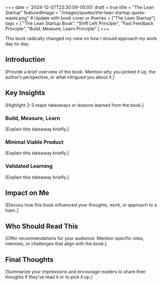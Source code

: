 +++
date = '2024-12-07T23:30:09-05:00'
draft = true
title = "The Lean Startup"
featuredImage = "/images/quotes/the-lean-startup-quote-waste.png" # Update with book cover or #series = ["The Lean Startup"]
tags = [
  "The Lean Startup Book",
  "Shift Left Principle",
  "Fast Feedback Principle",
  "Build, Measure, Learn Principle"
]
+++

This book radically changed my view on how I should approach my work day-to-day.

<!--more-->

## Introduction

[Provide a brief overview of the book. Mention why you picked it up,
the author’s perspective, or what intrigued you about it.]

## Key Insights

[Highlight 2-3 major takeaways or lessons learned from the book.]

### Build, Measure, Learn

[Explain this takeaway briefly.]

### Minimal Viable Product

[Explain this takeaway briefly.]

### Validated Learning

[Explain this takeaway briefly.]

## Impact on Me

[Discuss how this book influenced your thoughts, work, or approach to a topic.]

## Who Should Read This

[Offer recommendations for your audience. Mention specific roles, interests, or challenges
that align with the book.]

## Final Thoughts

[Summarize your impressions and encourage readers to share their thoughts
if they’ve read it or to pick it up.]
